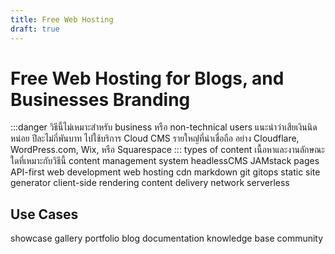 ```yaml
---
title: Free Web Hosting
draft: true
---
```

# Free Web Hosting for Blogs, and Businesses Branding
:::danger
วิธีนี้ไม่เหมาะสำหรับ business หรือ non-technical users แนะนำว่าเสียเงินนิดหน่อย ปีละไม่กี่พันบาท ไปใช้บริการ Cloud CMS รายใหญ่่ที่น่าเชื่อถือ อย่าง Cloudflare, WordPress.com, Wix, หรือ Squarespace
:::
types of content เนื้อหาและงานลักษณะใดที่เหมาะกับวิธีนี้
content management system
headlessCMS
JAMstack
pages
API-first
web development
web hosting
cdn
markdown
git
gitops
static site generator
client-side rendering
content delivery network
serverless
## Use Cases
showcase
gallery
portfolio
blog
documentation
knowledge base
community